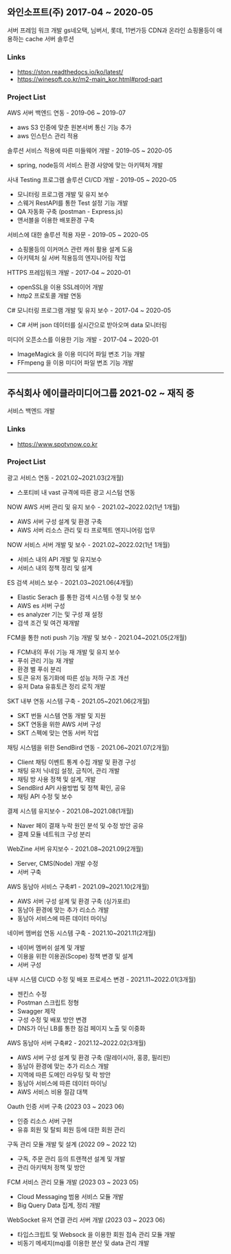## 와인소프트(주) 2017-04 ~ 2020-05
서버 프레임 워크 개발
gs네오택, 님버서, 롯데, 11번가등 CDN과 온라인 쇼핑몰등이 애용하는 cache 서버 솔루션

### Links

- https://ston.readthedocs.io/ko/latest/
- https://winesoft.co.kr/m2-main_kor.html#prod-part

### Project List

AWS 서버 백엔드 연동 - 2019-06 ~ 2019-07

* aws S3 인증에 맞춘 원본서버 통신 기능 추가
* aws 인스턴스 관리 적용

솔루션 서비스 적용에 따른 미들웨어 개발 - 2019-05 ~ 2020-05

* spring, node등의 서비스 환경 사양에 맞는 아키텍처 개발

사내 Testing 프로그램 솔루션 CI/CD 개발 - 2019-05 ~ 2020-05

* 모니터링 프로그램 개발 및 유지 보수 
* 스웨거 RestAPI를 통한 Test 설정 기능 개발
* QA 자동화 구축 (postman - Express.js)
* 앤서블을 이용한 배포환경 구축

서비스에 대한 솔루션 적용 자문 - 2019-05 ~ 2020-05

* 쇼핑몰등의 이커머스 관련 캐쉬 활용 설계 도움
* 아키텍처 실 서버 적용등의 엔지니어링 작업

HTTPS 프레임워크 개발 - 2017-04 ~ 2020-01

* openSSL을 이용 SSL레이어 개발
* http2 프로토콜 개발 연동

C# 모니터링 프로그램 개발 및 유지 보수 - 2017-04 ~ 2020-05

* C# 서버 json 데이터를 실시간으로 받아오며 data 모니터링

미디어 오픈소스를 이용한 기능 개발 - 2017-04 ~ 2020-01

* ImageMagick 을 이용 미디어 파일 변조 기능 개발
* FFmpeng 을 이용 미디어 파일 변조 기능 개발

-----

## 주식회사 에이클라미디어그룹 2021-02 ~ 재직 중
서비스 백엔드 개발

### Links

- https://www.spotvnow.co.kr

### Project List

광고 서비스 연동 - 2021.02~2021.03(2개월)

* 스포티비 내 vast 규격에 따른 광고 시스텀 연동

NOW AWS 서버 관리 및 유지 보수 - 2021.02~2022.02(1년 1개월)

* AWS 서버 구성 설계 및 환경 구축
* AWS 서버 리소스 관리 및 타 프로젝트 엔지니어링 업무

NOW 서비스 서버 개발 및 보수 - 2021.02~2022.02(1년 1개월)

* 서비스 내의 API 개발 및 유지보수
* 서비스 내의 정책 정리 및 설계

ES 검색 서비스 보수 - 2021.03~2021.06(4개월)

* Elastic Serach 를 통한 검색 시스템 수정 및 보수
* AWS es 서버 구성
* es analyzer 기는 및 구성 재 설정
* 검색 조건 및 여건 재개발

FCM을 통한 noti push 기능 개발 및 보수 - 2021.04~2021.05(2개월)

* FCM내의 푸쉬 기능 재 개발 및 유지 보수
* 푸쉬 관리 기능 재 개발
* 환경 별 푸쉬 분리
* 토큰 유저 동기화에 따른 성능 저하 구조 개선
* 유저 Data 유휴토큰 정리 로직 개발

SKT 내부 연동 시스템 구축 - 2021.05~2021.06(2개월)

* SKT 번들 시스템 연동 개발 및 지원
* SKT 연동을 위한 AWS 서버 구성
* SKT 스펙에 맞는 연동 서버 작업

채팅 시스템을 위한 SendBird 연동 - 2021.06~2021.07(2개월)

* Client 채팅 이벤트 통계 수집 개발 및 환경 구성
* 채팅 유저 닉네임 설정, 금칙어, 관리 개발
* 채팅 방 사용 정책 및 설계, 개발
* SendBird API 사용방법 및 정책 확인, 공유
* 채팅 API 수정 및 보수

결제 시스템 유지보수 - 2021.08~2021.08(1개월)

* Naver 페이 결재 누락 원인 분석 및 수정 방안 공유
* 결제 모듈 네트워크 구성 분리

WebZine 서버 유지보수 - 2021.08~2021.09(2개월)

* Server, CMS(Node) 개발 수정
* 서버 구축

AWS 동남아 서비스 구축#1 - 2021.09~2021.10(2개월)

* AWS 서버 구성 설계 및 환경 구축 (싱가포르)
* 동남아 환경에 맞는 추가 리소스 개발
* 동남아 서비스에 따른 데이터 마이닝

네이버 멤버쉽 연동 시스템 구축 - 2021.10~2021.11(2개월)

* 네이버 멤버쉬 설계 및 개발
* 이용을 위한 이용권(Scope) 정책 변경 및 설계
* 서버 구성

내부 시스템 CI/CD 수정 및 배포 프로세스 변경 - 2021.11~2022.01(3개월)

* 젠킨스 수정
* Postman 스크립트 정형
* Swagger 제작
* 구성 수정 및 배포 방안 변경
* DNS가 아닌 LB를 통한 점검 페이지 노출 및 이중화

AWS 동남아 서버 구축#2 - 2021.12~2022.02(3개월)

* AWS 서버 구성 설계 및 환경 구축 (말레이시아, 홍콩, 필리핀)
* 동남아 환경에 맞는 추가 리소스 개발
* 지역에 따른 도메인 라우팅 및 락 방안
* 동남아 서비스에 따른 데이터 마이닝
* AWS 서비스 비용 절감 대책

Oauth 인증 서버 구축 (2023 03 ~ 2023 06)

* 인증 리소스 서버 구현
* 유휴 회원 및 탈퇴 회원 등에 대한 회원 관리

구독 관리 모듈 개발 및 설계 (2022 09 ~ 2022 12)

* 구독, 주문 관리 등의 트랜젹션 설계 및 개발
* 관리 아키텍처 정책 및 방안

FCM 서비스 관리 모듈 개발 (2023 03 ~ 2023 05)

* Cloud Messaging 범용 서비스 모듈 개발
* Big Query Data 집계, 정리 개발

WebSocket 유저 연결 관리 서버 개발 (2023 03 ~ 2023 06)

* 타입스크립트 및 Websock 을 이용한 회원 접속 관리 모듈 개발
* 비동기 메세지(mq)를 이용한 분산 및 data 관리 개발
